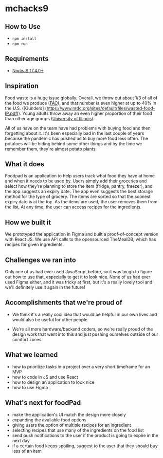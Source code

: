 # mchacks9

## How to Use

- `npm install`
- `npm run`

## Requirements

- [NodeJS 17.4.0+](https://nodejs.org/en/download/current/)

## Inspiration

Food waste is a huge issue globally. Overall, we throw out about 1/3 of all of the food we produce ([FAO](https://www.fao.org/3/mb060e/mb060e00.pdf)), and that number is even higher at up to 40% in the U.S. ([Gunders] (<https://www.nrdc.org/sites/default/files/wasted-food-IP.pdf>)). Young adults throw away an even higher proportion of their food than other age groups ([University of Illinois](https://www.sciencedaily.com/releases/2018/08/180822122832.htm)).

All of us have on the team have had problems with buying food and then forgetting about it. It's been especially bad in the last couple of years because the pandemic has pushed us to buy more food less often. The potatoes will be hiding behind some other things and by the time we remember them, they're almost potato plants.

## What it does

Foodpad is an application to help users track what food they have at home and when it needs to be used by. Users simply add their groceries and select how they're planning to store the item (fridge, pantry, freezer), and the app suggests an expiry date. The app even suggests the best storage method for the type of grocery. The items are sorted so that the soonest expiry date is at the top. As the items are used, the user removes them from the list. At any time, the user can access recipes for the ingredients.

## How we built it

We prototyped the application in Figma and built a proof-of-concept version with React JS. We use API calls to the opensourced TheMealDB, which has recipes for given ingredients.

## Challenges we ran into

Only one of us had ever used JavaScript before, so it was tough to figure out how to use that, especially to get it to look nice. None of us had ever used Figma either, and it was tricky at first, but it's a really lovely tool and we'll definitely use it again in the future!

## Accomplishments that we're proud of

- We think it's a really cool idea that would be helpful in our own lives and would also be useful for other people.

- We're all more hardware/backend coders, so we're really proud of the design work that went into this and just pushing ourselves outside of our comfort zones.

## What we learned

- how to prioritize tasks in a project over a very short timeframe for an MVP
- how to code in JS and use React
- how to design an application to look nice
- how to use Figma

## What's next for foodPad

- make the application's UI match the design more closely
- expanding the available food options
- giving users the option of multiple recipes for an ingredient
- selecting recipes that use many of the ingredients on the food list
- send push notifications to the user if the product is going to expire in the next day
- if a certain food keeps spoiling, suggest to the user that they should buy less of an item
